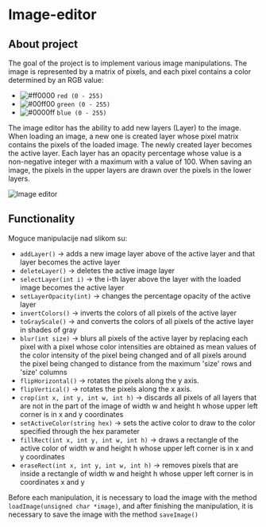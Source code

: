 # Image-editor

## About project

The goal of the project is to implement various image manipulations. The image is represented by a matrix of pixels, and each pixel contains a color determined by an RGB value:

- ![#ff0000](https://placehold.co/15x15/f03c15/f03c15.png) `red (0 - 255)`
- ![#00ff00](https://placehold.co/15x15/c5f015/c5f015.png) `green (0 - 255)`
- ![#0000ff](https://placehold.co/15x15/1589F0/1589F0.png) `blue (0 - 255)`

The image editor has the ability to add new layers (Layer) to the image. When loading an image, a new one is created
layer whose pixel matrix contains the pixels of the loaded image. The newly created layer becomes the active layer. Each layer has an opacity percentage whose value is a non-negative integer with a maximum
with a value of 100. When saving an image, the pixels in the upper layers are drawn over the pixels in the lower
layers.

![Image editor](https://www.bootgum.com/wp-content/uploads/2018/07/EditorApp550Watermarked.gif)

## Functionality

Moguce manipulacije nad slikom su:
- `addLayer()` -> adds a new image layer above of the active layer and that layer becomes the active layer
- `deleteLayer()` -> deletes the active image layer
- `selectLayer(int i)` -> the i-th layer above the layer with the loaded image becomes the active layer
- `setLayerOpacity(int)` -> changes the percentage opacity of the active layer
- `invertColors()` -> inverts the colors of all pixels of the active layer
- `toGrayScale()` -> and converts the colors of all pixels of the active layer in shades of gray
- `blur(int size)` -> blurs all pixels of the active layer by replacing each pixel with a pixel whose color intensities are obtained as mean values
of the color intensity of the pixel being changed and of all pixels around the pixel being changed to distance from the maximum 'size' rows and 'size' columns
- `flipHorizontal()` -> rotates the pixels along the y axis.
- `flipVertical()` -> rotates the pixels along the x axis.
- `crop(int x, int y, int w, int h)` -> discards all pixels of all layers that are not in the part of the image of width w and height h whose upper left corner is in x and y coordinates
- `setActiveColor(string hex)` -> sets the active color to draw to the color specified through the hex parameter
- `fillRect(int x, int y, int w, int h)` -> draws a rectangle of the active color of width w and height h whose upper left corner is in x and y coordinates
- `eraseRect(int x, int y, int w, int h)` -> removes pixels that are inside a rectangle of width w and height h whose upper left corner is in coordinates x and y

Before each manipulation, it is necessary to load the image with the method `loadImage(unsigned char *image)`, and after finishing the manipulation, it is necessary to save the image with the method `saveImage()`
